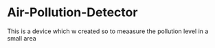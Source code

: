 # Air-Pollution-Detector
This is a device which w created so to meaasure the pollution level in a small area
